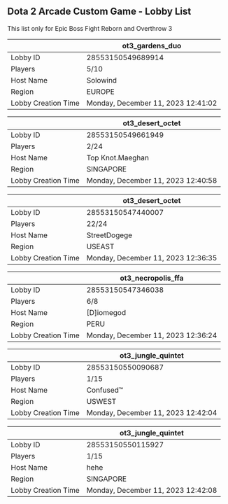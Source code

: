 ## Dota 2 Arcade Custom Game - Lobby List

This list only for Epic Boss Fight Reborn and Overthrow 3

|  | ot3_gardens_duo |
| ------ | ------ |
| Lobby ID | 28553150549689914 |
| Players | 5/10 |
| Host Name | Solowind |
| Region | EUROPE |
| Lobby Creation Time | Monday, December 11, 2023 12:41:02 |


|  | ot3_desert_octet |
| ------ | ------ |
| Lobby ID | 28553150549661949 |
| Players | 2/24 |
| Host Name | Top Knot.Maeghan |
| Region | SINGAPORE |
| Lobby Creation Time | Monday, December 11, 2023 12:40:58 |


|  | ot3_desert_octet |
| ------ | ------ |
| Lobby ID | 28553150547440007 |
| Players | 22/24 |
| Host Name | StreetDogege |
| Region | USEAST |
| Lobby Creation Time | Monday, December 11, 2023 12:36:35 |


|  | ot3_necropolis_ffa |
| ------ | ------ |
| Lobby ID | 28553150547346038 |
| Players | 6/8 |
| Host Name | [D]iomegod |
| Region | PERU |
| Lobby Creation Time | Monday, December 11, 2023 12:36:24 |


|  | ot3_jungle_quintet |
| ------ | ------ |
| Lobby ID | 28553150550090687 |
| Players | 1/15 |
| Host Name | Confused™ |
| Region | USWEST |
| Lobby Creation Time | Monday, December 11, 2023 12:42:04 |


|  | ot3_jungle_quintet |
| ------ | ------ |
| Lobby ID | 28553150550115927 |
| Players | 1/15 |
| Host Name | hehe |
| Region | SINGAPORE |
| Lobby Creation Time | Monday, December 11, 2023 12:42:08 |


